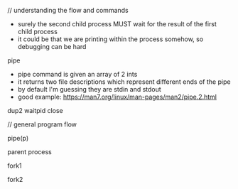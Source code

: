 // understanding the flow and commands

- surely the second child process MUST wait for the result of the first child process
- it could be that we are printing within the process somehow, so debugging can be hard

pipe
- pipe command is given an array of 2 ints
- it returns two file descriptions which represent different ends of the pipe
- by default I'm guessing they are stdin and stdout
- good example: https://man7.org/linux/man-pages/man2/pipe.2.html

dup2
waitpid
close


// general program flow

pipe(p)

parent process

fork1

fork2

